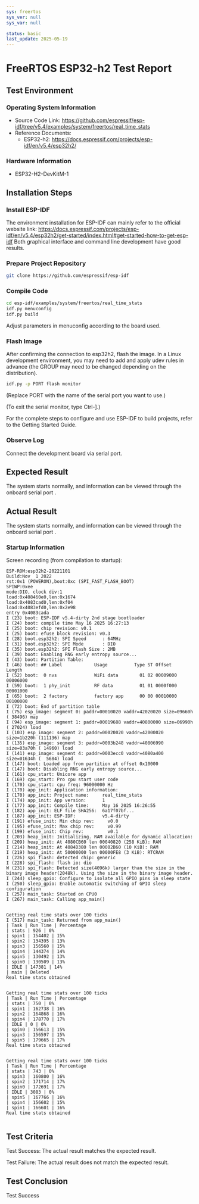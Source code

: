 ```yaml
---
sys: freertos
sys_ver: null
sys_var: null

status: basic
last_update: 2025-05-19
---
```


# FreeRTOS ESP32-h2 Test Report

## Test Environment
### Operating System Information

- Source Code Link: https://github.com/espressif/esp-idf/tree/v5.4/examples/system/freertos/real_time_stats
- Reference Documents:
  - ESP32-h2: https://docs.espressif.com/projects/esp-idf/en/v5.4/esp32h2/

### Hardware Information

- ESP32-H2-DevKitM-1

## Installation Steps

### Install ESP-IDF

The environment installation for ESP-IDF can mainly refer to the official website link:
https://docs.espressif.com/projects/esp-idf/en/v5.4/esp32h2/get-started/index.html#get-started-how-to-get-esp-idf
Both graphical interface and command line development have good results.

### Prepare Project Repository

```bash
git clone https://github.com/espressif/esp-idf
```

### Compile Code

```bash
cd esp-idf/examples/system/freertos/real_time_stats
idf.py menuconfig
idf.py build
```

Adjust parameters in menuconfig according to the board used.

### Flash Image

After confirming the connection to esp32h2, flash the image.
In a Linux development environment, you may need to add and apply udev rules in advance (the GROUP may need to be changed depending on the distribution).

```bash
idf.py -p PORT flash monitor
```

(Replace PORT with the name of the serial port you want to use.)

(To exit the serial monitor, type Ctrl-].)

For the complete steps to configure and use ESP-IDF to build projects, refer to the Getting Started Guide.

### Observe Log

Connect the development board via serial port.

## Expected Result

The system starts normally, and information can be viewed through the onboard serial port .

## Actual Result

The system starts normally, and information can be viewed through the onboard serial port .

### Startup Information

Screen recording (from compilation to startup):


```log
ESP-ROM:esp32h2-20221101
Build:Nov  1 2022
rst:0x1 (POWERON),boot:0xc (SPI_FAST_FLASH_BOOT)
SPIWP:0xee
mode:DIO, clock div:1
load:0x408460e0,len:0x1674
load:0x4083cad0,len:0xf04
load:0x4083efd0,len:0x2e98
entry 0x4083cada
I (23) boot: ESP-IDF v5.4-dirty 2nd stage bootloader
I (24) boot: compile time May 16 2025 16:27:13
I (25) boot: chip revision: v0.1
I (25) boot: efuse block revision: v0.3
I (28) boot.esp32h2: SPI Speed      : 64MHz
I (31) boot.esp32h2: SPI Mode       : DIO
I (35) boot.esp32h2: SPI Flash Size : 2MB
I (39) boot: Enabling RNG early entropy source...
I (43) boot: Partition Table:
I (46) boot: ## Label            Usage          Type ST Offset   Length
I (52) boot:  0 nvs              WiFi data        01 02 00009000 00006000
I (59) boot:  1 phy_init         RF data          01 01 0000f000 00001000
I (65) boot:  2 factory          factory app      00 00 00010000 00100000
I (72) boot: End of partition table
I (75) esp_image: segment 0: paddr=00010020 vaddr=42020020 size=09660h ( 38496) map
I (94) esp_image: segment 1: paddr=00019688 vaddr=40800000 size=06990h ( 27024) load
I (103) esp_image: segment 2: paddr=00020020 vaddr=42000020 size=1b220h (111136) map
I (135) esp_image: segment 3: paddr=0003b248 vaddr=40806990 size=03a70h ( 14960) load
I (141) esp_image: segment 4: paddr=0003ecc0 vaddr=4080a400 size=01634h (  5684) load
I (147) boot: Loaded app from partition at offset 0x10000
I (147) boot: Disabling RNG early entropy source...
I (161) cpu_start: Unicore app
I (169) cpu_start: Pro cpu start user code
I (170) cpu_start: cpu freq: 96000000 Hz
I (170) app_init: Application information:
I (170) app_init: Project name:     real_time_stats
I (174) app_init: App version:      1
I (177) app_init: Compile time:     May 16 2025 16:26:55
I (182) app_init: ELF file SHA256:  6a17f07bf...
I (187) app_init: ESP-IDF:          v5.4-dirty
I (191) efuse_init: Min chip rev:     v0.0
I (195) efuse_init: Max chip rev:     v0.99 
I (199) efuse_init: Chip rev:         v0.1
I (203) heap_init: Initializing. RAM available for dynamic allocation:
I (209) heap_init: At 4080CB60 len 00040820 (258 KiB): RAM
I (214) heap_init: At 4084D380 len 00002B60 (10 KiB): RAM
I (219) heap_init: At 50000000 len 00000FE8 (3 KiB): RTCRAM
I (226) spi_flash: detected chip: generic
I (228) spi_flash: flash io: dio
W (231) spi_flash: Detected size(4096k) larger than the size in the binary image header(2048k). Using the size in the binary image header.
I (244) sleep_gpio: Configure to isolate all GPIO pins in sleep state
I (250) sleep_gpio: Enable automatic switching of GPIO sleep configuration
I (257) main_task: Started on CPU0
I (267) main_task: Calling app_main()


Getting real time stats over 100 ticks
I (517) main_task: Returned from app_main()
| Task | Run Time | Percentage
| stats | 926 | 0%
| spin1 | 154402 | 15%
| spin2 | 134395 | 13%
| spin3 | 156560 | 15%
| spin4 | 144374 | 14%
| spin5 | 130492 | 13%
| spin0 | 130509 | 13%
| IDLE | 147381 | 14%
| main | Deleted
Real time stats obtained


Getting real time stats over 100 ticks
| Task | Run Time | Percentage
| stats | 750 | 0%
| spin1 | 162738 | 16%
| spin2 | 164868 | 16%
| spin4 | 178770 | 17%
| IDLE | 0 | 0%
| spin0 | 156613 | 15%
| spin3 | 156597 | 15%
| spin5 | 179665 | 17%
Real time stats obtained


Getting real time stats over 100 ticks
| Task | Run Time | Percentage
| stats | 743 | 0%
| spin3 | 160800 | 16%
| spin2 | 171714 | 17%
| spin0 | 172691 | 17%
| IDLE | 3083 | 0%
| spin5 | 167766 | 16%
| spin4 | 156602 | 15%
| spin1 | 166601 | 16%
Real time stats obtained


```

## Test Criteria

Test Success: The actual result matches the expected result.

Test Failure: The actual result does not match the expected result.

## Test Conclusion

Test Success
